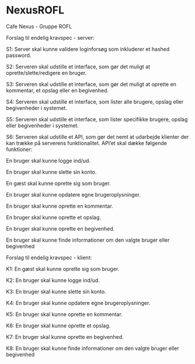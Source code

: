 # NexusROFL
Cafe Nexus - Gruppe ROFL


Forslag til endelig kravspec - server:

S1: Server skal kunne validere loginforsøg som inkluderer et hashed password.

S2: Serveren skal udstille et interface, som gør det muligt at oprette/slette/redigere en bruger.

S3: Serveren skal udstille et interface, som gør det muligt at oprette en kommentar, et opslag eller en begivenhed.

S4: Serveren skal udstille et interface, som lister alle brugere, opslag eller begivenheder i systemet.

S5: Serveren skal udstille et interface, som lister specifikke brugere, opslag eller begivenheder i systemet.

S6: Serveren skal udstille et API, som gør det nemt at udarbejde klienter der kan trække på serverens funktionalitet. API’et skal dække følgende funktioner:

En bruger skal kunne logge ind/ud.

En bruger skal kunne slette sin konto.

En gæst skal kunne oprette sig som bruger.

En bruger skal kunne opdatere egne brugeroplysninger.

En bruger skal kunne oprette en kommentar.

En bruger skal kunne oprette et opslag.

En bruger skal kunne oprette en begivenhed.

En bruger skal kunne finde informationer om den valgte bruger eller begivenhed



Forslag til endelig kravspec - klient:

K1: En gæst skal kunne oprette sig som bruger.

K2: En bruger skal kunne logge ind/ud.

K3: En bruger skal kunne slette sin konto.

K4: En bruger skal kunne opdatere egne brugeroplysninger.

K5: En bruger skal kunne oprette en kommentar.

K6: En bruger skal kunne oprette et opslag.

K7: En bruger skal kunne oprette en begivenhed.

K8: En bruger skal kunne finde informationer om den valgte bruger eller begivenhed
